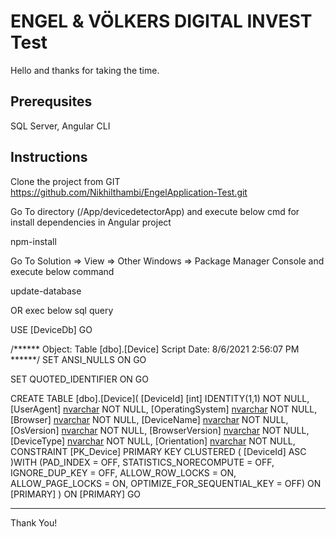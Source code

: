 # ENGEL & VÖLKERS DIGITAL INVEST Test

Hello and thanks for taking the time.

## Prerequsites
SQL Server, Angular CLI

## Instructions

Clone the project from GIT
https://github.com/Nikhilthambi/EngelApplication-Test.git

Go To directory (/App/devicedetectorApp) and execute below cmd for install dependencies in Angular project

npm-install

Go To Solution => View => Other Windows => Package Manager Console and execute below command

update-database

OR exec below sql query

USE [DeviceDb]
GO

/****** Object:  Table [dbo].[Device]    Script Date: 8/6/2021 2:56:07 PM ******/
SET ANSI_NULLS ON
GO

SET QUOTED_IDENTIFIER ON
GO

CREATE TABLE [dbo].[Device](
	[DeviceId] [int] IDENTITY(1,1) NOT NULL,
	[UserAgent] [nvarchar](200) NOT NULL,
	[OperatingSystem] [nvarchar](25) NOT NULL,
	[Browser] [nvarchar](25) NOT NULL,
	[DeviceName] [nvarchar](25) NOT NULL,
	[OsVersion] [nvarchar](25) NOT NULL,
	[BrowserVersion] [nvarchar](25) NOT NULL,
	[DeviceType] [nvarchar](25) NOT NULL,
	[Orientation] [nvarchar](25) NOT NULL,
 CONSTRAINT [PK_Device] PRIMARY KEY CLUSTERED 
(
	[DeviceId] ASC
)WITH (PAD_INDEX = OFF, STATISTICS_NORECOMPUTE = OFF, IGNORE_DUP_KEY = OFF, ALLOW_ROW_LOCKS = ON, ALLOW_PAGE_LOCKS = ON, OPTIMIZE_FOR_SEQUENTIAL_KEY = OFF) ON [PRIMARY]
) ON [PRIMARY]
GO

---

Thank You!
